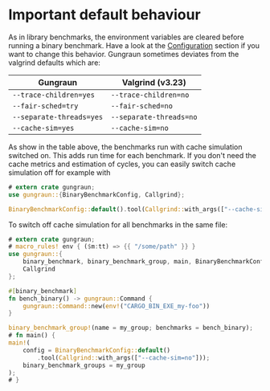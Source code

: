<!-- markdownlint-disable MD041 MD033 -->

# Important default behaviour

As in library benchmarks, the environment variables are cleared before running a
binary benchmark. Have a look at the [Configuration](./configuration.md) section
if you want to change this behavior. Gungraun sometimes deviates from the
valgrind defaults which are:

| Gungraun | Valgrind (v3.23) |
| ------------- | -------- |
| `--trace-children=yes` | `--trace-children=no` |
| `--fair-sched=try` | `--fair-sched=no` |
| `--separate-threads=yes` | `--separate-threads=no` |
| `--cache-sim=yes` | `--cache-sim=no` |

As show in the table above, the benchmarks run with cache simulation switched
on. This adds run time for each benchmark. If you don't need the cache metrics
and estimation of cycles, you can easily switch cache simulation off for example
with

```rust
# extern crate gungraun;
use gungraun::{BinaryBenchmarkConfig, Callgrind};

BinaryBenchmarkConfig::default().tool(Callgrind::with_args(["--cache-sim=no"]));
```

To switch off cache simulation for all benchmarks in the same file:

```rust
# extern crate gungraun;
# macro_rules! env { ($m:tt) => {{ "/some/path" }} }
use gungraun::{
    binary_benchmark, binary_benchmark_group, main, BinaryBenchmarkConfig,
    Callgrind
};

#[binary_benchmark]
fn bench_binary() -> gungraun::Command {
    gungraun::Command::new(env!("CARGO_BIN_EXE_my-foo"))
}

binary_benchmark_group!(name = my_group; benchmarks = bench_binary);
# fn main() {
main!(
    config = BinaryBenchmarkConfig::default()
        .tool(Callgrind::with_args(["--cache-sim=no"]));
    binary_benchmark_groups = my_group
);
# }
```
